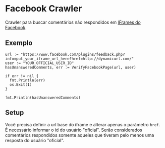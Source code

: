 # Facebook Crawler

Crawler para buscar comentários não respondidos em [IFrames do Facebook](https://developers.facebook.com/docs/plugins/comments/).

## Exemplo
```
url := "https://www.facebook.com/plugins/feedback.php?info=put_your_iframe_url_here?href=http://dynamicurl.com/"
user := "YOUR_OFFICIAL_USER_ID"
hasUnansweredComments, err := VerifyFacebookPage(url, user)

if err != nil {
  fmt.Println(err)
  os.Exit(1)
}

fmt.Println(hasUnansweredComments)
```

## Setup

Você precisa definir a url base do iframe e alterar apenas o parâmetro ```href```.
É necessário informar o id do usuário "oficial". Serão considerados comentários respondidos somente aqueles que tiveram pelo menos uma resposta do usuário "oficial".